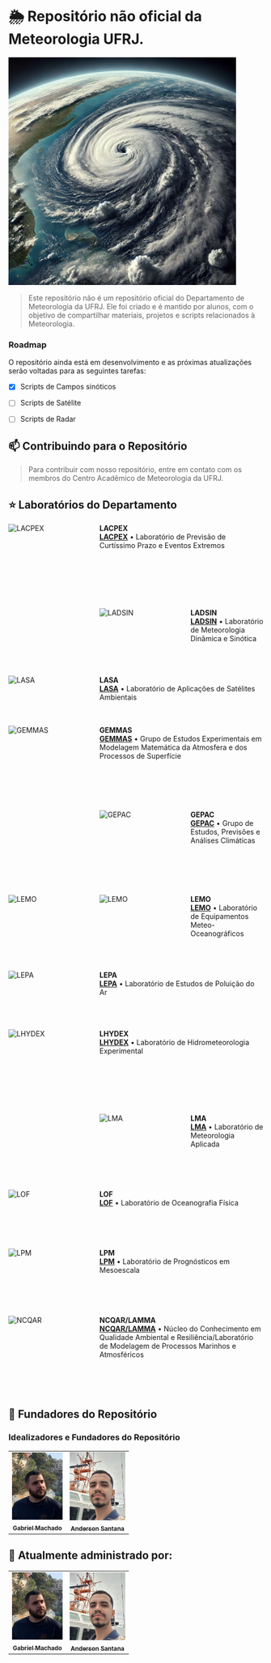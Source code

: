 # 🌦️ Repositório não oficial da Meteorologia UFRJ.

<img height=450px src="imagens/furacao.png" alt="furacao">

> Este repositório não é um repositório oficial do Departamento de Meteorologia da UFRJ. Ele foi criado e é mantido por alunos, com o objetivo de compartilhar materiais, projetos e scripts relacionados à Meteorologia.


### Roadmap

O repositório ainda está em desenvolvimento e as próximas atualizações serão voltadas para as seguintes tarefas:


- [X] Scripts de Campos sinóticos
- [ ] Scripts de Satélite
- [ ] Scripts de Radar


## 📫 Contribuindo para o Repositório

> Para contribuir com nosso repositório, entre em contato com os membros do Centro Acadêmico de Meteorologia da UFRJ.


## ⭐ Laboratórios do Departamento

[<img align="left" height="180px" width="180px" alt="LACPEX" src="https://meteorologia.igeo.ufrj.br/wp-content/uploads/2023/03/LACPEX-300x300.png"/>](https://github.com/lacpex)

**LACPEX** \
[**LACPEX**](https://github.com/lacpex) • Laboratório de Previsão de Curtíssimo Prazo e Eventos Extremos \
\
\
\
\
\
<br/>

[<img align="left" height="94px" width="180px" alt="LADSIN" src="https://lirp.cdn-website.com/73195942/dms3rep/multi/opt/LOGO-LADSIN--281-29-1fbe4d05-378w.png"/>](https://ladsin.com.br/)

**LADSIN** \
[**LADSIN**](https://ladsin.com.br/) • Laboratório de Meteorologia Dinâmica e Sinótica \
\
\
<br/>

[<img align="left" height="80px" width="180px" alt="LASA" src="https://meteorologia.igeo.ufrj.br/wp-content/uploads/2023/03/LASA-300x88.png"/>](https://lasa.ufrj.br/)

**LASA** \
[**LASA**](https://lasa.ufrj.br/) • Laboratório de Aplicações de Satélites Ambientais \
\
<br/>

<img align="left" height="180px" width="180px" alt="GEMMAS" src="https://meteorologia.igeo.ufrj.br/wp-content/uploads/2023/03/gemmas.jpg"/>

**GEMMAS** \
[**GEMMAS**](https://meteorologia.igeo.ufrj.br/departamento/laboratorios-de-pesquisa/) • Grupo de Estudos Experimentais em Modelagem Matemática da Atmosfera e dos Processos de Superfície \
\
\
\
\
<br/>

<img align="left" height="160px" width="180px" alt="GEPAC" src="https://meteorologia.igeo.ufrj.br/wp-content/uploads/2023/06/gepacnovo-edited.jpg"/>

**GEPAC** \
[**GEPAC**](https://meteorologia.igeo.ufrj.br/departamento/laboratorios-de-pesquisa/) • Grupo de Estudos, Previsões e Análises Climáticas \
\
\
\
\
<br/>

<img align="left" height="94px" width="180px" alt="LEMO" src="https://meteorologia.igeo.ufrj.br/wp-content/uploads/2023/03/logo_simcosta.png"/>
<img align="left" height="94px" width="180px" alt="LEMO" src="https://meteorologia.igeo.ufrj.br/wp-content/uploads/2023/03/logomovar-300x144.png"/>


**LEMO** \
[**LEMO**](https://simcosta.furg.br/home) • Laboratório de Equipamentos Meteo-Oceanográficos \
\
\
<br/>

<img align="left" height="94px" width="180px" alt="LEPA" src="https://meteorologia.igeo.ufrj.br/wp-content/uploads/2023/03/lepa-300x228.png"/>

**LEPA** \
[**LEPA**](https://meteorologia.igeo.ufrj.br/departamento/laboratorios-de-pesquisa/) • Laboratório de Estudos de Poluição do Ar \
\
\
<br/>

<img align="left" height="180px" width="180px" alt="LHYDEX" src="https://meteorologia.igeo.ufrj.br/wp-content/uploads/2023/03/lhydex.png"/>

**LHYDEX** \
[**LHYDEX**](https://lhydex.igeo.ufrj.br/) • Laboratório de Hidrometeorologia Experimental \
\
\
\
\
\
<br/>

<img align="left" height="94px" width="180px" alt="LMA" src="https://meteorologia.igeo.ufrj.br/wp-content/uploads/2023/03/LMA.png"/>

**LMA** \
[**LMA**](https://lma.ufrj.br) • Laboratório de Meteorologia Aplicada \
\
\
\
<br/>

<img align="left" height="94px" width="180px" alt="LOF" src="https://meteorologia.igeo.ufrj.br/wp-content/uploads/2023/03/LOF.png"/>

**LOF** \
[**LOF**](https://meteorologia.igeo.ufrj.br/departamento/laboratorios-de-pesquisa/) • Laboratório de Oceanografia Física \
\
\
\
<br/>

<img align="left" height="94px" width="180px" alt="LPM" src="https://meteorologia.igeo.ufrj.br/wp-content/uploads/2023/03/LPM.png"/>

**LPM** \
[**LPM**](https://meteorologia.igeo.ufrj.br/departamento/laboratorios-de-pesquisa/) • Laboratório de Prognósticos em Mesoescala \
\
\
\
<br/>

<img align="left" height="94px" width="180px" alt="NCQAR" src="https://meteorologia.igeo.ufrj.br/wp-content/uploads/2023/06/NCQAR-LAMMA.png"/>

**NCQAR/LAMMA** \
[**NCQAR/LAMMA**](https://meteorologia.igeo.ufrj.br/departamento/laboratorios-de-pesquisa/) • Núcleo do Conhecimento em Qualidade Ambiental e Resiliência/Laboratório de Modelagem de Processos Marinhos e Atmosféricos \
\
\
\
<br/>

## 🤝 Fundadores do Repositório

### Idealizadores e Fundadores do Repositório

<table>
  <tr>
    <td align="center">
      <a href="#" title="https://github.com/GHMachado">
        <img src="imagens/gabriel.jpg" width="100px;" alt="Gabriel Machado foto"/><br>
        <sub>
          <b> Gabriel Machado </b>
        </sub>
      </a>
    </td>
    <td align="center">
      <a href="#" title="https://github.com/Andess2018">
        <img src="imagens/anderson.jpg" width="110px;" alt="Anderson Santana foto"/><br>
        <sub>
          <b> Anderson Santana </b>
    </td>
  </tr>
</table>

## 🤝 Atualmente administrado por:

<table>
  <tr>
    <td align="center">
      <a href="#" title="https://github.com/GHMachado">
        <img src="imagens/gabriel.jpg" width="100px;" alt="Gabriel Machado foto"/><br>
        <sub>
          <b> Gabriel Machado </b>
        </sub>
      </a>
    </td>
    <td align="center">
      <a href="#" title="https://github.com/Andess2018">
        <img src="imagens/anderson.jpg" width="110px;" alt="Anderson Santana foto"/><br>
        <sub>
          <b> Anderson Santana </b>
    </td>
  </tr>
</table>


